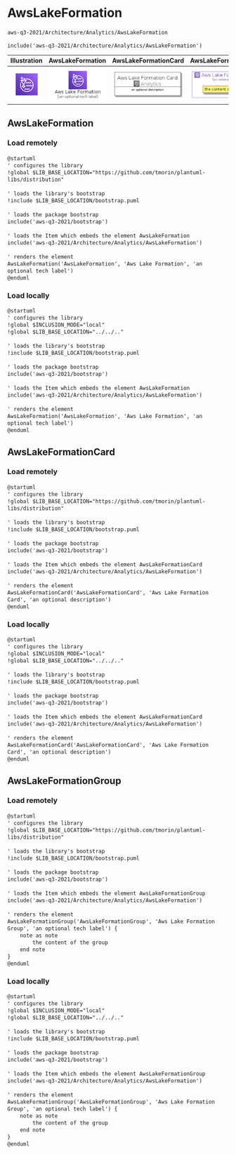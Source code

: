 # AwsLakeFormation


```text
aws-q3-2021/Architecture/Analytics/AwsLakeFormation
```

```text
include('aws-q3-2021/Architecture/Analytics/AwsLakeFormation')
```



| Illustration | AwsLakeFormation | AwsLakeFormationCard | AwsLakeFormationGroup |
| :---: | :---: | :---: | :---: |
| ![illustration for Illustration](../../../aws-q3-2021/Architecture/Analytics/AwsLakeFormation.png) | ![illustration for AwsLakeFormation](../../../aws-q3-2021/Architecture/Analytics/AwsLakeFormation.Local.png) | ![illustration for AwsLakeFormationCard](../../../aws-q3-2021/Architecture/Analytics/AwsLakeFormationCard.Local.png) | ![illustration for AwsLakeFormationGroup](../../../aws-q3-2021/Architecture/Analytics/AwsLakeFormationGroup.Local.png) |




## AwsLakeFormation

### Load remotely
```plantuml
@startuml
' configures the library
!global $LIB_BASE_LOCATION="https://github.com/tmorin/plantuml-libs/distribution"

' loads the library's bootstrap
!include $LIB_BASE_LOCATION/bootstrap.puml

' loads the package bootstrap
include('aws-q3-2021/bootstrap')

' loads the Item which embeds the element AwsLakeFormation
include('aws-q3-2021/Architecture/Analytics/AwsLakeFormation')

' renders the element
AwsLakeFormation('AwsLakeFormation', 'Aws Lake Formation', 'an optional tech label')
@enduml
```

### Load locally
```plantuml
@startuml
' configures the library
!global $INCLUSION_MODE="local"
!global $LIB_BASE_LOCATION="../../.."

' loads the library's bootstrap
!include $LIB_BASE_LOCATION/bootstrap.puml

' loads the package bootstrap
include('aws-q3-2021/bootstrap')

' loads the Item which embeds the element AwsLakeFormation
include('aws-q3-2021/Architecture/Analytics/AwsLakeFormation')

' renders the element
AwsLakeFormation('AwsLakeFormation', 'Aws Lake Formation', 'an optional tech label')
@enduml
```

## AwsLakeFormationCard

### Load remotely
```plantuml
@startuml
' configures the library
!global $LIB_BASE_LOCATION="https://github.com/tmorin/plantuml-libs/distribution"

' loads the library's bootstrap
!include $LIB_BASE_LOCATION/bootstrap.puml

' loads the package bootstrap
include('aws-q3-2021/bootstrap')

' loads the Item which embeds the element AwsLakeFormationCard
include('aws-q3-2021/Architecture/Analytics/AwsLakeFormation')

' renders the element
AwsLakeFormationCard('AwsLakeFormationCard', 'Aws Lake Formation Card', 'an optional description')
@enduml
```

### Load locally
```plantuml
@startuml
' configures the library
!global $INCLUSION_MODE="local"
!global $LIB_BASE_LOCATION="../../.."

' loads the library's bootstrap
!include $LIB_BASE_LOCATION/bootstrap.puml

' loads the package bootstrap
include('aws-q3-2021/bootstrap')

' loads the Item which embeds the element AwsLakeFormationCard
include('aws-q3-2021/Architecture/Analytics/AwsLakeFormation')

' renders the element
AwsLakeFormationCard('AwsLakeFormationCard', 'Aws Lake Formation Card', 'an optional description')
@enduml
```

## AwsLakeFormationGroup

### Load remotely
```plantuml
@startuml
' configures the library
!global $LIB_BASE_LOCATION="https://github.com/tmorin/plantuml-libs/distribution"

' loads the library's bootstrap
!include $LIB_BASE_LOCATION/bootstrap.puml

' loads the package bootstrap
include('aws-q3-2021/bootstrap')

' loads the Item which embeds the element AwsLakeFormationGroup
include('aws-q3-2021/Architecture/Analytics/AwsLakeFormation')

' renders the element
AwsLakeFormationGroup('AwsLakeFormationGroup', 'Aws Lake Formation Group', 'an optional tech label') {
    note as note
        the content of the group
    end note
}
@enduml
```

### Load locally
```plantuml
@startuml
' configures the library
!global $INCLUSION_MODE="local"
!global $LIB_BASE_LOCATION="../../.."

' loads the library's bootstrap
!include $LIB_BASE_LOCATION/bootstrap.puml

' loads the package bootstrap
include('aws-q3-2021/bootstrap')

' loads the Item which embeds the element AwsLakeFormationGroup
include('aws-q3-2021/Architecture/Analytics/AwsLakeFormation')

' renders the element
AwsLakeFormationGroup('AwsLakeFormationGroup', 'Aws Lake Formation Group', 'an optional tech label') {
    note as note
        the content of the group
    end note
}
@enduml
```

